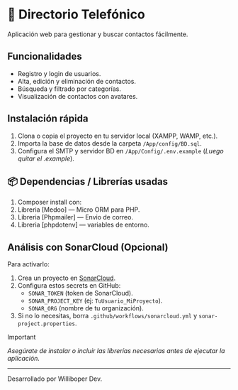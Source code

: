 # 📒 Directorio Telefónico

Aplicación web para gestionar y buscar contactos fácilmente.

## Funcionalidades
- Registro y login de usuarios.
- Alta, edición y eliminación de contactos.
- Búsqueda y filtrado por categorías.
- Visualización de contactos con avatares.

## Instalación rápida
1. Clona o copia el proyecto en tu servidor local (XAMPP, WAMP, etc.).
2. Importa la base de datos desde la carpeta `/App/config/BD.sql`.
3. Configura el SMTP y servidor BD en `/App/Config/.env.example` (_Luego quitar el .example_).

## 📦 Dependencias / Librerías usadas
1. Composer install con:
2. Libreria [Medoo] — Micro ORM para PHP.
3. Libreria [Phpmailer] — Envio de correo.
4. Libreria [phpdotenv] — variables de entorno.

## Análisis con SonarCloud (Opcional)
Para activarlo:
1. Crea un proyecto en [SonarCloud](https://sonarcloud.io).
2. Configura estos secrets en GitHub:
   - `SONAR_TOKEN` (token de SonarCloud).
   - `SONAR_PROJECT_KEY` (ej: `TuUsuario_MiProyecto`).
   - `SONAR_ORG` (nombre de tu organización).
3. Si no lo necesitas, borra `.github/workflows/sonarcloud.yml` y `sonar-project.properties`.


> [!IMPORTANT]
> _Asegúrate de instalar o incluir las librerías necesarias antes de ejecutar la aplicación._

---
Desarrollado por Williboper Dev.
